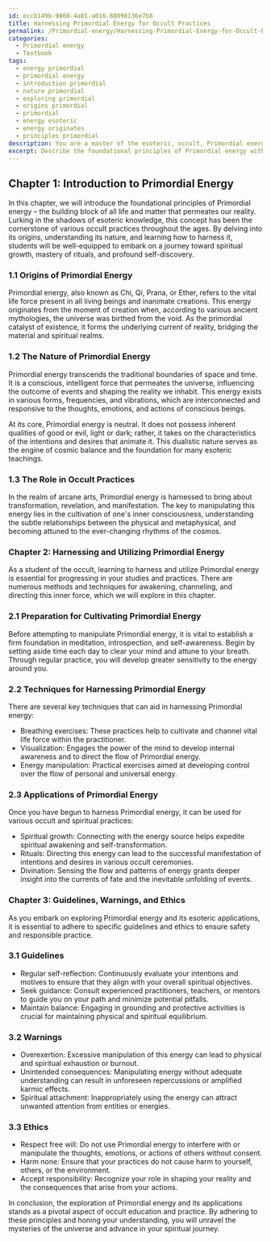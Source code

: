 ```yaml
---
id: eccb149b-9860-4a01-a016-88098136e7b8
title: Harnessing Primordial Energy for Occult Practices
permalink: /Primordial-energy/Harnessing-Primordial-Energy-for-Occult-Practices/
categories:
  - Primordial energy
  - Textbook
tags:
  - energy primordial
  - primordial energy
  - introduction primordial
  - nature primordial
  - exploring primordial
  - origins primordial
  - primordial
  - energy esoteric
  - energy originates
  - principles primordial
description: You are a master of the esoteric, occult, Primordial energy and education, you have written many textbooks on the subject in ways that provide students with rich and deep understanding of the subject. You are being asked to write textbook-like sections on a topic and you do it with full context, explainability, and reliability in accuracy to the true facts of the topic at hand, in a textbook style that a student would easily be able to learn from, in a rich, engaging, and contextual way. Always include relevant context (such as formulas and history), related concepts, and in a way that someone can gain deep insights from.
excerpt: Describe the foundational principles of Primordial energy within the context of an esoteric grimoire, touching upon its origins, nature, and role in occult practices. Explain how a student of the occult can learn to harness and utilize this energy for spiritual growth, rituals, and self-discovery. Additionally, provide key guidelines, warnings, and ethics to be considered for safe and responsible practice.
---
```

## Chapter 1: Introduction to Primordial Energy

In this chapter, we will introduce the foundational principles of Primordial energy – the building block of all life and matter that permeates our reality. Lurking in the shadows of esoteric knowledge, this concept has been the cornerstone of various occult practices throughout the ages. By delving into its origins, understanding its nature, and learning how to harness it, students will be well-equipped to embark on a journey toward spiritual growth, mastery of rituals, and profound self-discovery.

### 1.1 Origins of Primordial Energy

Primordial energy, also known as Chi, Qi, Prana, or Ether, refers to the vital life force present in all living beings and inanimate creations. This energy originates from the moment of creation when, according to various ancient mythologies, the universe was birthed from the void. As the primordial catalyst of existence, it forms the underlying current of reality, bridging the material and spiritual realms.

### 1.2 The Nature of Primordial Energy

Primordial energy transcends the traditional boundaries of space and time. It is a conscious, intelligent force that permeates the universe, influencing the outcome of events and shaping the reality we inhabit. This energy exists in various forms, frequencies, and vibrations, which are interconnected and responsive to the thoughts, emotions, and actions of conscious beings.

At its core, Primordial energy is neutral. It does not possess inherent qualities of good or evil, light or dark; rather, it takes on the characteristics of the intentions and desires that animate it. This dualistic nature serves as the engine of cosmic balance and the foundation for many esoteric teachings.

### 1.3 The Role in Occult Practices

In the realm of arcane arts, Primordial energy is harnessed to bring about transformation, revelation, and manifestation. The key to manipulating this energy lies in the cultivation of one's inner consciousness, understanding the subtle relationships between the physical and metaphysical, and becoming attuned to the ever-changing rhythms of the cosmos.

### Chapter 2: Harnessing and Utilizing Primordial Energy

As a student of the occult, learning to harness and utilize Primordial energy is essential for progressing in your studies and practices. There are numerous methods and techniques for awakening, channeling, and directing this inner force, which we will explore in this chapter.

### 2.1 Preparation for Cultivating Primordial Energy

Before attempting to manipulate Primordial energy, it is vital to establish a firm foundation in meditation, introspection, and self-awareness. Begin by setting aside time each day to clear your mind and attune to your breath. Through regular practice, you will develop greater sensitivity to the energy around you.

### 2.2 Techniques for Harnessing Primordial Energy

There are several key techniques that can aid in harnessing Primordial energy:

- Breathing exercises: These practices help to cultivate and channel vital life force within the practitioner.
- Visualization: Engages the power of the mind to develop internal awareness and to direct the flow of Primordial energy.
- Energy manipulation: Practical exercises aimed at developing control over the flow of personal and universal energy.

### 2.3 Applications of Primordial Energy

Once you have begun to harness Primordial energy, it can be used for various occult and spiritual practices:

- Spiritual growth: Connecting with the energy source helps expedite spiritual awakening and self-transformation.
- Rituals: Directing this energy can lead to the successful manifestation of intentions and desires in various occult ceremonies.
- Divination: Sensing the flow and patterns of energy grants deeper insight into the currents of fate and the inevitable unfolding of events.

### Chapter 3: Guidelines, Warnings, and Ethics

As you embark on exploring Primordial energy and its esoteric applications, it is essential to adhere to specific guidelines and ethics to ensure safety and responsible practice.

### 3.1 Guidelines

- Regular self-reflection: Continuously evaluate your intentions and motives to ensure that they align with your overall spiritual objectives.
- Seek guidance: Consult experienced practitioners, teachers, or mentors to guide you on your path and minimize potential pitfalls.
- Maintain balance: Engaging in grounding and protective activities is crucial for maintaining physical and spiritual equilibrium.

### 3.2 Warnings

- Overexertion: Excessive manipulation of this energy can lead to physical and spiritual exhaustion or burnout.
- Unintended consequences: Manipulating energy without adequate understanding can result in unforeseen repercussions or amplified karmic effects.
- Spiritual attachment: Inappropriately using the energy can attract unwanted attention from entities or energies.

### 3.3 Ethics

- Respect free will: Do not use Primordial energy to interfere with or manipulate the thoughts, emotions, or actions of others without consent.
- Harm none: Ensure that your practices do not cause harm to yourself, others, or the environment.
- Accept responsibility: Recognize your role in shaping your reality and the consequences that arise from your actions.

In conclusion, the exploration of Primordial energy and its applications stands as a pivotal aspect of occult education and practice. By adhering to these principles and honing your understanding, you will unravel the mysteries of the universe and advance in your spiritual journey.
